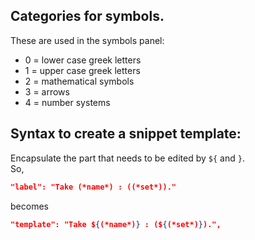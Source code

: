 ## Categories for symbols.
These are used in the symbols panel:

- 0 = lower case greek letters
- 1 = upper case greek letters
- 2 = mathematical symbols
- 3 = arrows
- 4 = number systems

## Syntax to create a snippet template: 
Encapsulate the part that needs to be edited by `${` and `}`.<br>
So,
```json
"label": "Take (*name*) : ((*set*))." 
```
becomes
```json
"template": "Take ${(*name*)} : (${(*set*)}).",
```